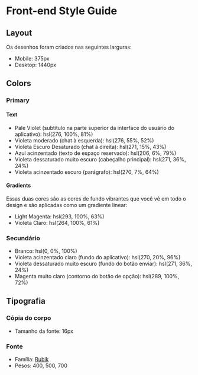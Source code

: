# Front-end Style Guide

## Layout

Os desenhos foram criados nas seguintes larguras:

- Mobile: 375px
- Desktop: 1440px

## Colors

### Primary

#### Text

- Pale Violet (subtítulo na parte superior da interface do usuário do aplicativo): hsl(276, 100%, 81%)
- Violeta moderado (chat à esquerda): hsl(276, 55%, 52%)
- Violeta Escuro Desaturado (chat à direita): hsl(271, 15%, 43%)
- Azul acinzentado (texto de espaço reservado): hsl(206, 6%, 79%)
- Violeta dessaturado muito escuro (cabeçalho principal): hsl(271, 36%, 24%)
- Violeta acinzentado escuro (parágrafo): hsl(270, 7%, 64%)

#### Gradients

Essas duas cores são as cores de fundo vibrantes que você vê em todo o design e são aplicadas como um gradiente linear:

- Light Magenta: hsl(293, 100%, 63%)
- Violeta Claro: hsl(264, 100%, 61%)

### Secundário

- Branco: hsl(0, 0%, 100%)
- Violeta acinzentado claro (fundo do aplicativo): hsl(270, 20%, 96%)
- Violeta dessaturado muito escuro (fundo do botão enviar): hsl(271, 36%, 24%)
- Magenta muito claro (contorno do botão de opção): hsl(289, 100%, 72%)

## Tipografia

### Cópia do corpo

- Tamanho da fonte: 16px

### Fonte

- Família: [Rubik](https://fonts.google.com/specimen/Rubik)
- Pesos: 400, 500, 700
